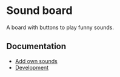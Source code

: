 # Sound board

A board with buttons to play funny sounds.

## Documentation

* [Add own sounds](docs/add-own-sounds.md)
* [Development](docs/development.md)
